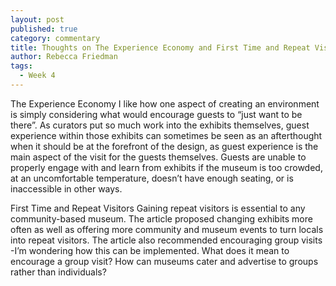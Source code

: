 ```yaml
---
layout: post
published: true
category: commentary
title: Thoughts on The Experience Economy and First Time and Repeat Visitors
author: Rebecca Friedman
tags:
  - Week 4
---
```

The Experience Economy
I like how one aspect of creating an environment is simply considering what would encourage guests to “just want to be there”. As curators put so much work into the exhibits themselves, guest experience within those exhibits can sometimes be seen as an afterthought when it should be at the forefront of the design, as guest experience is the main aspect of the visit for the guests themselves. Guests are unable to properly engage with and learn from exhibits if the museum is too crowded, at an uncomfortable temperature, doesn’t have enough seating, or is inaccessible in other ways. 

First Time and Repeat Visitors
Gaining repeat visitors is essential to any community-based museum. The article proposed changing exhibits more often as well as offering more community and museum events to turn locals into repeat visitors. The article also recommended encouraging group visits -I’m wondering how this can be implemented. What does it mean to encourage a group visit? How can museums cater and advertise to groups rather than individuals?
